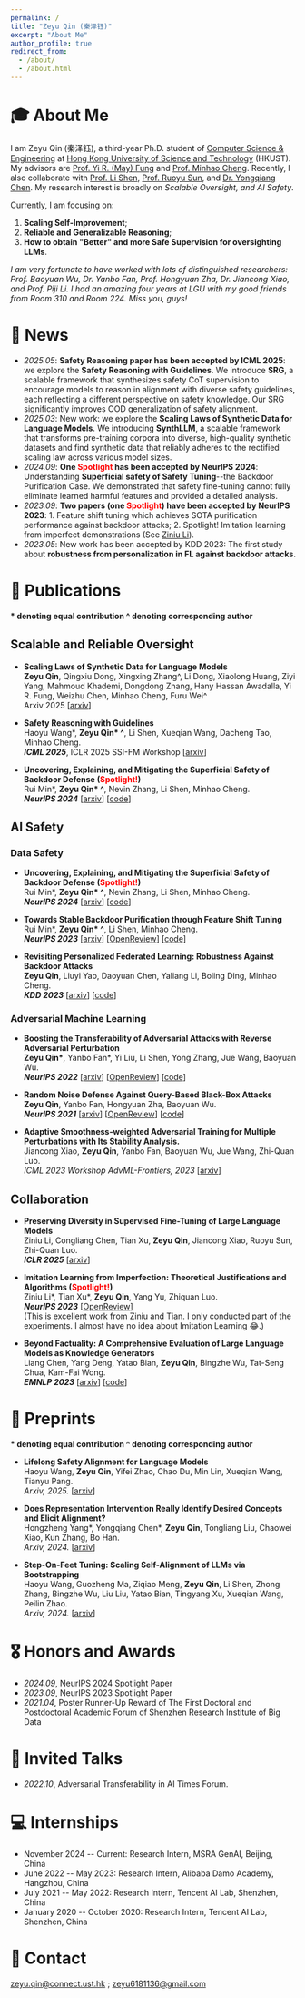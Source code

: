 ```yaml
---
permalink: /
title: "Zeyu Qin (秦泽钰)"
excerpt: "About Me"
author_profile: true
redirect_from: 
  - /about/
  - /about.html
---
```



<span class='anchor' id='about-me'></span>


# 🎓 About Me

I am Zeyu Qin (秦泽钰), a third-year Ph.D. student of [Computer Science & Engineering](https://cse.hkust.edu.hk/) at [Hong Kong University of Science and Technology](https://hkust.edu.hk/) (HKUST). My advisors are [Prof. Yi R. (May) Fung](https://mayrfung.github.io/) and [Prof. Minhao Cheng](https://cmhcbb.github.io/). Recently, I also collaborate with [Prof. Li Shen](https://sites.google.com/site/mathshenli/home), [Prof. Ruoyu Sun](https://ruoyus.github.io/), and [Dr. Yongqiang Chen](http://lfhase.win/). My research interest is broadly on _Scalable Oversight, and AI Safety_.  

Currently, I am focusing on:  
1) **Scaling Self-Improvement**;   
2) **Reliable and Generalizable Reasoning**;    
3) **How to obtain "Better" and more Safe Supervision for oversighting LLMs**.    


_I am very fortunate to have worked with lots of distinguished researchers: Prof. Baoyuan Wu, Dr. Yanbo Fan, Prof. Hongyuan Zha, Dr. Jiancong Xiao, and Prof. Piji Li. I had an amazing four years at LGU with my good friends from Room 310 and Room 224. Miss you, guys!_


# 📜 News
- *2025.05*: **Safety Reasoning paper has been accepted by ICML 2025**: we explore the **Safety Reasoning with Guidelines**. We introduce **SRG**, a scalable framework that synthesizes safety CoT supervision to encourage models to reason in alignment with diverse safety guidelines, each reflecting a different perspective on safety knowledge. Our SRG significantly improves OOD generalization of safety alignment. 
- *2025.03*: New work: we explore the **Scaling Laws of Synthetic Data for Language Models**. We introducing **SynthLLM**, a scalable framework that transforms pre-training corpora into diverse, high-quality synthetic datasets and find synthetic data that reliably adheres to the rectified scaling law across various model sizes.
- *2024.09*: **One <span style="color: red;">Spotlight</span> has been accepted by NeurIPS 2024**: Understanding **Superficial safety of Safety Tuning**--the Backdoor Purification Case. We demonstrated that safety fine-tuning cannot fully eliminate learned harmful features and provided a detailed analysis.
- *2023.09*: **Two papers (one <span style="color: red;">Spotlight</span>) have been accepted by NeurIPS 2023**: 1. Feature shift tuning which achieves SOTA purification performance against backdoor attacks; 2. Spotlight! Imitation learning from imperfect demonstrations (See [Ziniu Li](http://www.liziniu.org/)).
- *2023.05*: New work has been accepted by KDD 2023: The first study about **robustness from personalization in FL against backdoor attacks**.


<!-- 
- *2022.09*: The paper about **improving adversarial transferability by utilizing flatness of loss landscape (Reverse Adversarial Perturbation)** was accepted by NeurIPS 2022.
- *2021.09*: The paper about defense against query-based attacks **(Random Noise Defense)** was accepted by NeurIPS 2021.-->

# 📝 Publications 

**\* denoting equal contribution   ^ denoting corresponding author**


## Scalable and Reliable Oversight

- **Scaling Laws of Synthetic Data for Language Models**   
**Zeyu Qin**, Qingxiu Dong, Xingxing Zhang^, Li Dong, Xiaolong Huang, Ziyi Yang, Mahmoud Khademi, Dongdong Zhang, Hany Hassan Awadalla, Yi R. Fung, Weizhu Chen, Minhao Cheng, Furu Wei^    
Arxiv 2025 [[arxiv](https://arxiv.org/abs/2503.19551)]

- **Safety Reasoning with Guidelines**   
Haoyu Wang\*, **Zeyu Qin\* ^**, Li Shen, Xueqian Wang, Dacheng Tao, Minhao Cheng.  
***ICML 2025***, ICLR 2025 SSI-FM Workshop [[arxiv](https://arxiv.org/abs/2502.04040)]

- **Uncovering, Explaining, and Mitigating the Superficial Safety of Backdoor Defense (<span style="color: red;">Spotlight!</span>)**    
Rui Min\*, **Zeyu Qin\* ^**, Nevin Zhang, Li Shen, Minhao Cheng.   
***NeurIPS 2024*** [[arxiv](https://arxiv.org/abs/2410.09838)] [[code](https://github.com/AISafety-HKUST/Backdoor_Safety_Tuning)]



## AI Safety

### Data Safety

- **Uncovering, Explaining, and Mitigating the Superficial Safety of Backdoor Defense (<span style="color: red;">Spotlight!</span>)**    
Rui Min\*, **Zeyu Qin\* ^**, Nevin Zhang, Li Shen, Minhao Cheng.   
***NeurIPS 2024*** [[arxiv](https://arxiv.org/abs/2410.09838)] [[code](https://github.com/AISafety-HKUST/Backdoor_Safety_Tuning)]


- **Towards Stable Backdoor Purification through Feature Shift Tuning**    
Rui Min\*, **Zeyu Qin\* ^**, Li Shen, Minhao Cheng.    
***NeurIPS 2023*** [[arxiv](https://arxiv.org/abs/2310.01875)] [[OpenReview](https://openreview.net/forum?id=8muKbaAgsh)] [[code](https://github.com/AISafety-HKUST/Backdoor_Safety_Tuning)]


- **Revisiting Personalized Federated Learning: Robustness Against Backdoor Attacks**   
**Zeyu Qin**, Liuyi Yao, Daoyuan Chen, Yaliang Li, Boling Ding, Minhao Cheng.   
***KDD 2023*** [[arxiv](https://arxiv.org/abs/2302.01677)] [[code](https://github.com/alibaba/FederatedScope/tree/backdoor-bench)]


### Adversarial Machine Learning

- **Boosting the Transferability of Adversarial Attacks with Reverse Adversarial Perturbation**    
**Zeyu Qin\***, Yanbo Fan\*, Yi Liu, Li Shen, Yong Zhang, Jue Wang, Baoyuan Wu.    
***NeurIPS 2022*** [[arxiv](https://arxiv.org/abs/2210.05968)] [[OpenReview](https://openreview.net/forum?id=k5uFiFLWv3X)] [[code](https://github.com/Alan-Qin/Transfer_attack_RAP)]

- **Random Noise Defense Against Query-Based Black-Box Attacks**    
**Zeyu Qin**, Yanbo Fan, Hongyuan Zha, Baoyuan Wu.    
***NeurIPS 2021*** [[arxiv](https://arxiv.org/abs/2104.11470)] [[OpenReview](https://openreview.net/forum?id=ZPSD4xZc6j8)] [[code](https://github.com/SCLBD/BlackboxBench)]

- **Adaptive Smoothness-weighted Adversarial Training for Multiple Perturbations with Its Stability Analysis.**  
Jiancong Xiao, **Zeyu Qin**, Yanbo Fan, Baoyuan Wu, Jue Wang, Zhi-Quan Luo.    
*ICML 2023 Workshop AdvML-Frontiers, 2023* [[arxiv](https://arxiv.org/abs/2210.00557)]


## Collaboration

- **Preserving Diversity in Supervised Fine-Tuning of Large Language Models**       
Ziniu Li, Congliang Chen, Tian Xu, **Zeyu Qin**, Jiancong Xiao, Ruoyu Sun, Zhi-Quan Luo.       
***ICLR 2025*** [[arxiv](https://arxiv.org/abs/2408.16673)]


- **Imitation Learning from Imperfection: Theoretical Justifications and Algorithms (<span style="color: red;">Spotlight!</span>)**    
Ziniu Li\*, Tian Xu\*, **Zeyu Qin**, Yang Yu, Zhiquan Luo.    
***NeurIPS 2023*** [[OpenReview](https://openreview.net/forum?id=vO04AzsB49)]  
(This is excellent work from Ziniu and Tian. I only conducted part of the experiments. I almost have no idea about Imitation Learning 😂.)


- **Beyond Factuality: A Comprehensive Evaluation of Large Language Models as Knowledge Generators**  
Liang Chen, Yang Deng, Yatao Bian, **Zeyu Qin**, Bingzhe Wu, Tat-Seng Chua, Kam-Fai Wong.   
***EMNLP 2023*** [[arxiv](https://arxiv.org/abs/2310.07289)] [[code](https://github.com/chanliang/conner)]


# 📝 Preprints
**\* denoting equal contribution  ^ denoting corresponding author**  

- **Lifelong Safety Alignment for Language Models**     
Haoyu Wang, **Zeyu Qin**, Yifei Zhao, Chao Du, Min Lin, Xueqian Wang, Tianyu Pang.    
*Arxiv, 2025.* [[arxiv](https://arxiv.org/abs/2402.07610)]

- **Does Representation Intervention Really Identify Desired Concepts and Elicit Alignment?**     
Hongzheng Yang\*, Yongqiang Chen\*, **Zeyu Qin**, Tongliang Liu, Chaowei Xiao, Kun Zhang, Bo Han.    
*Arxiv, 2024.* [[arxiv](https://arxiv.org/abs/2402.07610)]


- **Step-On-Feet Tuning: Scaling Self-Alignment of LLMs via Bootstrapping**     
Haoyu Wang, Guozheng Ma, Ziqiao Meng, **Zeyu Qin**, Li Shen, Zhong Zhang, Bingzhe Wu, Liu Liu, Yatao Bian, Tingyang Xu, Xueqian Wang, Peilin Zhao.    
*Arxiv, 2024.* [[arxiv](https://arxiv.org/abs/2402.07610)]


# 🎖 Honors and Awards
- *2024.09*, NeurIPS 2024 Spotlight Paper
- *2023.09*, NeurIPS 2023 Spotlight Paper
- *2021.04*, Poster Runner-Up Reward of The First Doctoral and Postdoctoral Academic Forum of Shenzhen Research Institute of Big Data

<!-- 
# 📖 Educations
- *2022.08 - Now*, Ph.D. student in Computer Science & Engineering, The Hong Kong University of Science and Technology.
- *2018.08 - 2022.05 (Ph.D. -> M.Phil)*, M.Phil in Computer and Information Engineering, The Chinese University of Hong Kong, Shenzhen.
- *2014.09 - 2018.06*, B.Eng. in Information Engineering, Nanjing University of Aeronautics and Astronautics.
-->

# 💬 Invited Talks
- *2022.10*, Adversarial Transferability in AI Times Forum.

# 💻 Internships
- November 2024 -- Current: Research Intern, MSRA GenAI, Beijing, China
- June 2022 -- May 2023: Research Intern, Alibaba Damo Academy, Hangzhou, China
- July 2021 -- May 2022: Research Intern, Tencent AI Lab, Shenzhen, China
- January 2020 -- October 2020: Research Intern, Tencent AI Lab, Shenzhen, China

# 📧 Contact
zeyu.qin@connect.ust.hk ; zeyu6181136@gmail.com
